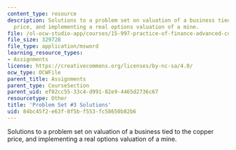 ```yaml
---
content_type: resource
description: Solutions to a problem set on valuation of a business tied to the copper
  price, and implementing a real options valuation of a mine.
file: /ol-ocw-studio-app/courses/15-997-practice-of-finance-advanced-corporate-risk-management-spring-2009/84bc45f2e63f8f5bf553fc58650b82b6_sol_pset3.xls
file_size: 329728
file_type: application/msword
learning_resource_types:
- Assignments
license: https://creativecommons.org/licenses/by-nc-sa/4.0/
ocw_type: OCWFile
parent_title: Assignments
parent_type: CourseSection
parent_uid: ef02cc55-33c4-d991-82e9-4465d2736c67
resourcetype: Other
title: 'Problem Set #3 Solutions'
uid: 84bc45f2-e63f-8f5b-f553-fc58650b82b6
---
```

Solutions to a problem set on valuation of a business tied to the copper price, and implementing a real options valuation of a mine.